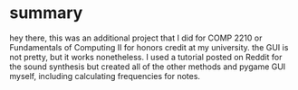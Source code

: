 # summary
hey there, this was an additional project that I did for COMP 2210 or Fundamentals of Computing II for honors credit at my university.
the GUI is not pretty, but it works nonetheless. 
I used a tutorial posted on Reddit for the sound synthesis but created all of the other methods and pygame GUI myself, including calculating frequencies for notes.

